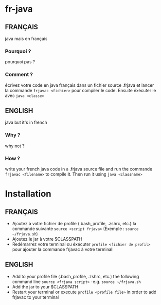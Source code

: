 # fr-java
## FRANÇAIS
java mais en français

### Pourquoi ?
pourquoi pas ?

### Comment ?
écrivez votre code en java français dans un fichier source .frjava et lancer la commande `frjavac <fichier>` pour compiler le code. Ensuite éxécuter le avec `java <classe>`

## ENGLISH
java but it's in french

### Why ?
why not ?

### How ?
write your french java code in a .frjava source file and run the commande `frjavac <filename>` to compile it. Then run it using `java <classname>`

# Installation
## FRANÇAIS
- Ajoutez à votre fichier de profile (.bash_profile, .zshrc, etc.) la commande suivante `source <script frjava>` (Exemple : `source ~/frjava.sh`) 
- Ajoutez le jar à votre $CLASSPATH
- Redémarrez votre terminal ou éxécuter `profile <fichier de profil>` pour ajouter la commande frjavac à votre terminal

## ENGLISH
- Add to your profile file (.bash_profile, .zshrc, etc.) the following command line `source <frjava script>` -e.g. `source ~/frjava.sh`
- Add the jar to your $CLASSPATH
- Restart your terminal or execute `profile <profile file>` in order to add frjavac to your terminal